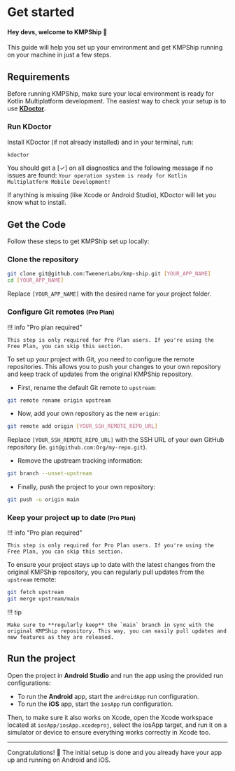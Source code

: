 # Get started

<h4>Hey devs, welcome to KMPShip 👋</h4>

This guide will help you set up your environment and get KMPShip running on your machine in just a few steps.

## Requirements

Before running KMPShip, make sure your local environment is ready for Kotlin Multiplatform development. The easiest way to check your setup is to use [**KDoctor**](https://github.com/Kotlin/kdoctor).

### Run KDoctor

Install KDoctor (if not already installed) and in your terminal, run:

```bash
kdoctor
```

You should get a <span class="text-green">[✓]</span> on all diagnostics and the following message if no issues are found: `Your operation system is ready for Kotlin Multiplatform Mobile Development!`

If anything is missing (like Xcode or Android Studio), KDoctor will let you know what to install.

## Get the Code

Follow these steps to get KMPShip set up locally:

### Clone the repository

```bash
git clone git@github.com:TweenerLabs/kmp-ship.git [YOUR_APP_NAME]
cd [YOUR_APP_NAME]
```

Replace `[YOUR_APP_NAME]` with the desired name for your project folder.

### Configure Git remotes <small>(Pro Plan)</small>

!!! info "Pro plan required"

    This step is only required for Pro Plan users. If you're using the Free Plan, you can skip this section.

To set up your project with Git, you need to configure the remote repositories. This allows you to push your changes to your own repository and keep track of updates from the original KMPShip repository.

- First, rename the default Git remote to `upstream`:

```bash
git remote rename origin upstream
```

- Now, add your own repository as the new `origin`:

```bash
git remote add origin [YOUR_SSH_REMOTE_REPO_URL]
```

Replace `[YOUR_SSH_REMOTE_REPO_URL]` with the SSH URL of your own GitHub repository (ie. `git@github.com:Org/my-repo.git`).

- Remove the upstream tracking information:

```bash
git branch --unset-upstream
```

- Finally, push the project to your own repository:

````bash
git push -u origin main
````

### Keep your project up to date <small>(Pro Plan)</small>

!!! info "Pro plan required"

    This step is only required for Pro Plan users. If you're using the Free Plan, you can skip this section.

To ensure your project stays up to date with the latest changes from the original KMPShip repository, you can regularly pull updates from the `upstream` remote:

```bash
git fetch upstream
git merge upstream/main
```

!!! tip

    Make sure to **regularly keep** the `main` branch in sync with the original KMPShip repository. This way, you can easily pull updates and new features as they are released.

## Run the project

Open the project in **Android Studio** and run the app using the provided run configurations:

* To run the **Android** app, start the `androidApp` run configuration.
* To run the **iOS** app, start the `iosApp` run configuration.

Then, to make sure it also works on Xcode, open the Xcode workspace located at `iosApp/iosApp.xcodeproj`, select the iosApp target, and run it on a simulator or device to ensure everything works correctly in Xcode too.

---

Congratulations! 👏 The initial setup is done and you already have your app up and running on Android and iOS.
